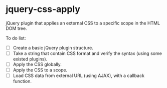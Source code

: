jquery-css-apply
================

jQuery plugin that applies an external CSS to a specific scope in the HTML DOM tree.

To do list:
- [ ] Create a basic jQuery plugin structure.
- [ ] Take a string that contain CSS format and verify the syntax (using some existed plugins).
- [ ] Apply the CSS globally.
- [ ] Apply the CSS to a scope.
- [ ] Load CSS data from external URL (using AJAX), with a callback function.
